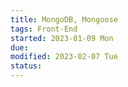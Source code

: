 ```yaml
---
title: MongoDB, Mongoose
tags: Front-End   
started: 2023-01-09 Mon
due: 
modified: 2023-02-07 Tue
status: 
---
```

